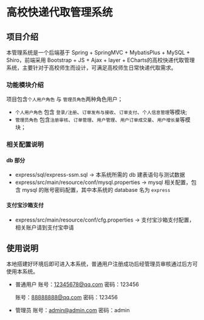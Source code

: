 # 高校快递代取管理系统

## 项目介绍
本管理系统是一个后端基于 Spring + SpringMVC + MybatisPlus + MySQL + Shiro，前端采用 Bootstrap + JS + Ajax + layer + ECharts的高校快递代取管理系统，主要针对于高校师生而设计，可满足高校师生日常快递代取需求。

### 功能模块介绍
项目包含`个人用户角色` 与 `管理员角色`两种角色用户；
* `个人用户角色`
  包含 `登录/注册`、`订单发布与接收`、`订单支付`、`个人信息管理`等模块;
* `管理员角色`
  包含`注册审核`、`订单管理`、`用户管理`、`用户订单成交量`、`用户增长量`等模块；

### 相关配置说明

#### db 部分
* express/sql/express-ssm.sql  -> 本系统所需的 db 建表语句与测试数据
* express/src/main/resource/conf/mysql.properties   -> mysql 相关配置，包含 mysql 的账号密码配置，其中本系统的 database 名为 `express`

#### 支付宝沙箱支付
* express/src/main/resource/conf/cfg.properties  -> 支付宝沙箱支付配置，相关账户请到支付宝申请

## 使用说明
本地搭建好环境后即可进入本系统，普通用户注册成功后经管理员审核通过后方可使用本系统。
* 普通用户 
  账号：12345678@qq.com
  密码：123456
  
  账号：88888888@qq.com
  密码：123456
  
* 管理员
  账号：admin@admin.com
  密码：admin
